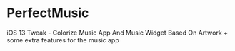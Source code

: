 # PerfectMusic

iOS 13 Tweak - Colorize Music App And Music Widget Based On Artwork + some extra features for the music app
